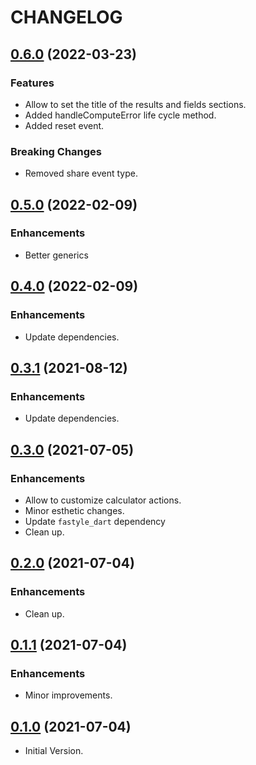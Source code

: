 # CHANGELOG

## [0.6.0](https://github.com/tyrcord/fastyle_calculator/releases/tag/0.6.0) (2022-03-23)

### Features

- Allow to set the title of the results and fields sections.
- Added handleComputeError life cycle method.
- Added reset event.

### Breaking Changes

- Removed share event type.

## [0.5.0](https://github.com/tyrcord/fastyle_calculator/releases/tag/0.5.0) (2022-02-09)

### Enhancements

- Better generics

## [0.4.0](https://github.com/tyrcord/fastyle_calculator/releases/tag/0.4.0) (2022-02-09)

### Enhancements

- Update dependencies.

## [0.3.1](https://github.com/tyrcord/fastyle_calculator/releases/tag/0.3.1) (2021-08-12)

### Enhancements

- Update dependencies.

## [0.3.0](https://github.com/tyrcord/fastyle_calculator/releases/tag/0.3.0) (2021-07-05)

### Enhancements

- Allow to customize calculator actions.
- Minor esthetic changes.
- Update `fastyle_dart` dependency
- Clean up.

## [0.2.0](https://github.com/tyrcord/fastyle_calculator/releases/tag/0.2.0) (2021-07-04)

### Enhancements

- Clean up.

## [0.1.1](https://github.com/tyrcord/fastyle_calculator/releases/tag/0.1.1) (2021-07-04)

### Enhancements

- Minor improvements.

## [0.1.0](https://github.com/tyrcord/fastyle_calculator/releases/tag/0.1.0) (2021-07-04)

- Initial Version.
